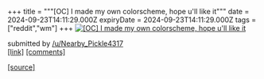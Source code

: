 +++
title = """[OC] I made my own colorscheme, hope u'll like it"""
date = 2024-09-23T14:11:29.000Z
expiryDate = 2024-09-23T14:11:29.000Z
tags = ["reddit","wm"]
+++
[![[OC] I made my own colorscheme, hope u'll like it](https://b.thumbs.redditmedia.com/a6S04CpaPeK_xEBPW6m372S3yuUnYUo8Ts70Al9FCzk.jpg "[OC] I made my own colorscheme, hope u'll like it")](https://www.reddit.com/r/unixporn/comments/1fnlejk/oc_i_made_my_own_colorscheme_hope_ull_like_it/)

submitted by [/u/Nearby\_Pickle4317](https://www.reddit.com/user/Nearby_Pickle4317)  
[\[link\]](https://www.reddit.com/gallery/1fnlejk) [\[comments\]](https://www.reddit.com/r/unixporn/comments/1fnlejk/oc_i_made_my_own_colorscheme_hope_ull_like_it/)

[[source]](https://www.reddit.com/r/unixporn/comments/1fnlejk/oc_i_made_my_own_colorscheme_hope_ull_like_it/)
